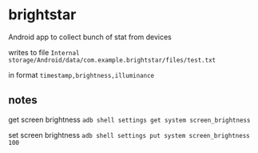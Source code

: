 # brightstar
Android app to collect bunch of stat from devices

writes to file
`Internal storage/Android/data/com.example.brightstar/files/test.txt`

in format
`timestamp,brightness,illuminance`

## notes

get screen brightness `adb shell settings get system screen_brightness`

set screen brightness `adb shell settings put system screen_brightness 100`
